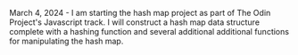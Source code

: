 March 4, 2024 - I am starting the hash map project as part of The Odin Project's Javascript track. I will construct a hash map data structure complete with a hashing function and several additional additional functions for manipulating the hash map.
